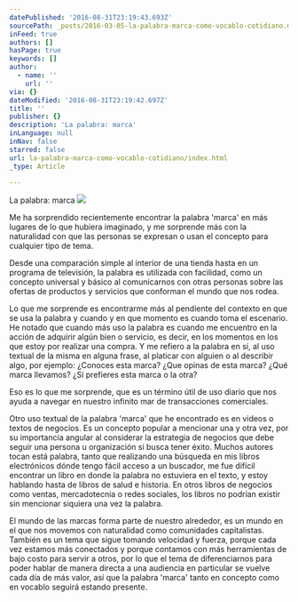 ```yaml
---
datePublished: '2016-08-31T23:19:43.693Z'
sourcePath: _posts/2016-03-05-la-palabra-marca-como-vocablo-cotidiano.md
inFeed: true
authors: []
hasPage: true
keywords: []
author:
  - name: ''
    url: ''
via: {}
dateModified: '2016-08-31T23:19:42.697Z'
title: ''
publisher: {}
description: 'La palabra: marca'
inLanguage: null
inNav: false
starred: false
url: la-palabra-marca-como-vocablo-cotidiano/index.html
_type: Article

---
```

La palabra: marca
![](https://s3-us-west-2.amazonaws.com/the-grid-img/p/0145a897512ca179a874197d271b1b08ee0ce856.png)

Me ha sorprendido recientemente encontrar la palabra 'marca' en más lugares de lo que hubiera imaginado, y me sorprende más con la naturalidad con que las personas se expresan o usan el concepto para cualquier tipo de tema.

Desde una comparación simple al interior de una tienda hasta en un programa de televisión, la palabra es utilizada con facilidad, como un concepto universal y básico al comunicarnos con otras personas sobre las ofertas de productos y servicios que conforman el mundo que nos rodea.

Lo que me sorprende es encontrarme más al pendiente del contexto en que se usa la palabra y cuando y en que momento es cuando toma el escenario. He notado que cuando más uso la palabra es cuando me encuentro en la acción de adquirir algún bien o servicio, es decir, en los momentos en los que estoy por realizar una compra. Y me refiero a la palabra en sí, al uso textual de la misma en alguna frase, al platicar con alguien o al describir algo, por ejemplo: ¿Conoces esta marca? ¿Que opinas de esta marca? ¿Qué marca llevamos? ¿Sí prefieres esta marca o la otra?

Eso es lo que me sorprende, que es un término útil de uso diario que nos ayuda a navegar en nuestro infinito mar de transacciones comerciales.

Otro uso textual de la palabra 'marca' que he encontrado es en videos o textos de negocios. Es un concepto popular a mencionar una y otra vez, por su importancia angular al considerar la estrategia de negocios que debe seguir una persona u organización si busca tener éxito. Muchos autores tocan está palabra, tanto que realizando una búsqueda en mis libros electrónicos dónde tengo fácil acceso a un buscador, me fue difícil encontrar un libro en donde la palabra no estuviera en el texto, y estoy hablando hasta de libros de salud e historia. En otros libros de negocios como ventas, mercadotecnia o redes sociales, los libros no podrían existir sin mencionar siquiera una vez la palabra.

El mundo de las marcas forma parte de nuestro alrededor, es un mundo en el que nos movemos con naturalidad como comunidades capitalistas. También es un tema que sigue tomando velocidad y fuerza, porque cada vez estamos más conectados y porque contamos con más herramientas de bajo costo para servir a otros, por lo que el tema de diferenciarnos para poder hablar de manera directa a una audiencia en particular se vuelve cada día de más valor, así que la palabra 'marca' tanto en concepto como en vocablo seguirá estando presente.